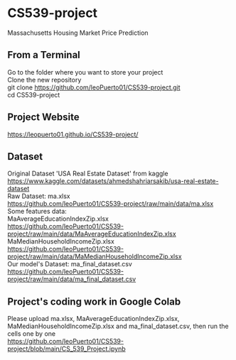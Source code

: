 # CS539-project
Massachusetts Housing Market Price Prediction

## From a Terminal
Go to the folder where you want to store your project
\
Clone the new repository
\
git clone https://github.com/leoPuerto01/CS539-project.git
\
cd CS539-project

## Project Website
https://leopuerto01.github.io/CS539-project/

## Dataset
Original Dataset 'USA Real Estate Dataset' from kaggle
\
https://www.kaggle.com/datasets/ahmedshahriarsakib/usa-real-estate-dataset
\
Raw Dataset: ma.xlsx
\
https://github.com/leoPuerto01/CS539-project/raw/main/data/ma.xlsx
\
Some features data:
\
MaAverageEducationIndexZip.xlsx
\
https://github.com/leoPuerto01/CS539-project/raw/main/data/MaAverageEducationIndexZip.xlsx
\
MaMedianHouseholdIncomeZip.xlsx
\
https://github.com/leoPuerto01/CS539-project/raw/main/data/MaMedianHouseholdIncomeZip.xlsx
\
Our model's Dataset: ma_final_dataset.csv
\
https://github.com/leoPuerto01/CS539-project/raw/main/data/ma_final_dataset.csv
## Project's coding work in Google Colab
Please upload ma.xlsx, MaAverageEducationIndexZip.xlsx, MaMedianHouseholdIncomeZip.xlsx and ma_final_dataset.csv, then run the cells one by one
\
https://github.com/leoPuerto01/CS539-project/blob/main/CS_539_Project.ipynb



